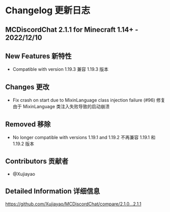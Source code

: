 # Changelog 更新日志

## MCDiscordChat 2.1.1 for Minecraft 1.14+ - 2022/12/10

## New Features 新特性

- Compatible with version 1.19.3
  兼容 1.19.3 版本

## Changes 更改

- Fix crash on start due to MixinLanguage class injection failure (#96)
  修复由于 MixinLanguage 类注入失败导致的启动崩溃

## Removed 移除

- No longer compatible with versions 1.19.1 and 1.19.2
  不再兼容 1.19.1 和 1.19.2 版本

## Contributors 贡献者

- @Xujiayao

## Detailed Information 详细信息

https://github.com/Xujiayao/MCDiscordChat/compare/2.1.0...2.1.1